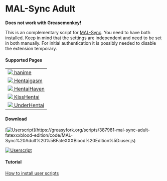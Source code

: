 # MAL-Sync Adult

**Does not work with Greasemonkey!**  

This is an complementary script for <a href="https://github.com/lolamtisch/MALSync">MAL-Sync</a>. You need to have both installed. Keep in mind that the settings are independent and need to be set in both manually. For initial authentication it is possibly needed to disable the extension temporary.

#### **Supported Pages** <a id="anchor-link"></a>
<!--pages-->
  <table>
    <tbody>
      <tr>
              <td><a href="https://hanime.tv"><img src="https://www.google.com/s2/favicons?domain=https://hanime.tv"> hanime</a></td>
            </tr><tr>
              <td><a href="http://hentaigasm.com"><img src="https://www.google.com/s2/favicons?domain=http://hentaigasm.com"> Hentaigasm</a></td>
            </tr><tr>
              <td><a href="https://hentaihaven.org"><img src="https://www.google.com/s2/favicons?domain=https://hentaihaven.org"> HentaiHaven</a></td>
            </tr><tr>
              <td><a href="http://kisshentai.net"><img src="https://www.google.com/s2/favicons?domain=http://kisshentai.net"> KissHentai</a></td>
            </tr><tr>
              <td><a href="https://www.underhentai.net"><img src="https://www.google.com/s2/favicons?domain=https://www.underhentai.net"> UnderHentai</a></td>
            </tr>
    </tbody>
  </table>
  <!--/pages-->

#### **Download**

[![Userscript](https://img.shields.io/badge/Userscript-Direct_Download_(No_Login_Needed)-brightgreen.svg?style=flat-square&label=Userscript&logo=javascript&logoColor=white)](https://greasyfork.org/scripts/387981-mal-sync-adult-fatexxxblood-edition/code/MAL-Sync%20Adult%20%5BFateXXXBlood%20Edition%5D.user.js)


[![Userscript](https://img.shields.io/badge/Userscript-Download-brightgreen.svg?style=flat-square&label=Userscript&logo=javascript&logoColor=white)](https://greasyfork.org/scripts/387981)

#### **Tutorial**  
[How to install user scripts](https://greasyfork.org/en/help/installing-user-scripts)  
